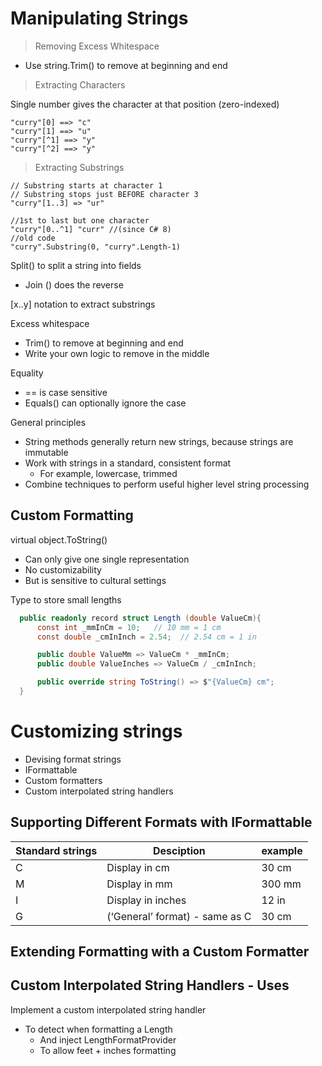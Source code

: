 # Manipulating Strings

> Removing Excess Whitespace 
- Use string.Trim() to remove at beginning and end

> Extracting Characters

Single number gives the character at that position (zero-indexed)

    "curry"[0] ==> "c"
    "curry"[1] ==> "u"
    "curry"[^1] ==> "y"
    "curry"[^2] ==> "y"

> Extracting Substrings

    // Substring starts at character 1
    // Substring stops just BEFORE character 3
    "curry"[1..3] => "ur"

    //1st to last but one character
    "curry"[0..^1] "curr" //(since C# 8)
    //old code
    "curry".Substring(0, "curry".Length-1)


Split() to split a string into fields 
- Join () does the reverse

[x..y] notation to extract substrings

Excess whitespace
- Trim() to remove at beginning and end
- Write your own logic to remove in the middle

Equality
- == is case sensitive
- Equals() can optionally ignore the case

General principles
- String methods generally return new strings, because strings are immutable
- Work with strings in a standard, consistent format 
  - For example, lowercase, trimmed
- Combine techniques to perform useful higher level string processing

## Custom Formatting

virtual object.ToString() 

- Can only give one single representation
- No customizability
- But is sensitive to cultural settings

Type to store small lengths

```csharp
  public readonly record struct Length (double ValueCm){
      const int _mmInCm = 10;	// 10 mm = 1 cm
      const double _cmInInch = 2.54;  // 2.54 cm = 1 in 

      public double ValueMm => ValueCm * _mmInCm;
      public double ValueInches => ValueCm / _cmInInch;

      public override string ToString() => $"{ValueCm} cm";
  }
```

# Customizing strings

- Devising format strings
- IFormattable
- Custom formatters
- Custom interpolated string handlers

## Supporting Different Formats with IFormattable

| **Standard strings**| Desciption| example |
|:---------------------------------|------------|------------|
|C      |   Display in cm   |30 cm |
|M       |   Display in mm   |300 mm |
|I       |   Display in inches  |12 in |
|G      |   (‘General’ format) - same as C  |30 cm |


## Extending Formatting with a Custom Formatter

## Custom Interpolated String Handlers - Uses

Implement a custom interpolated string handler
- To detect when formatting a Length
  - And inject LengthFormatProvider
  - To allow feet + inches formatting
